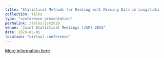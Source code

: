 ```yaml
---
title: "Statistical Methods for Dealing with Missing Data in Longitudinal Studies"
collection: talks
type: "conference presentation"
permalink: /talks/jsm2020
venue: "Joint Statistical Meetings (JSM) 2020"
date: 2020-08-05
location: "virtual conference"
---
```


[More information here](https://ww2.amstat.org/meetings/jsm/2020/onlineprogram/AbstractDetails.cfm?abstractid=313184)
